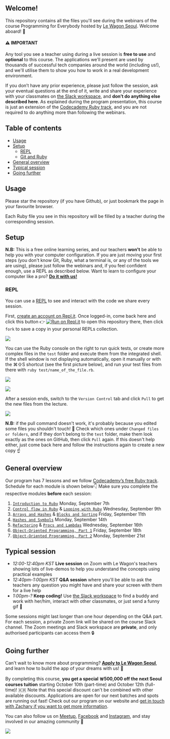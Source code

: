 ## Welcome!

This repository contains all the files you'll see during the webinars of the course Programming for Everybody hosted by [Le Wagon Seoul](https://www.lewagon.com/seoul). Welcome aboard! 🎉

#### ⚠️ IMPORTANT

Any tool you see a teacher using during a live session is **free to use** and **optional** to this course. The applications we'll present are used by thousands of successful tech companies around the world (including us!), and we'll utilise them to show you how to work in a real development environment.

If you don’t have any prior experience, please just follow the session, ask your eventual questions at the end of it, write and share your experience with your classmates on [the Slack workspace](https://le-wagon-seoul.slack.com), and **don’t do anything else described here**. As explained during the program presentation, this course is just an extension of the [Codecademy Ruby track](https://www.codecademy.com/learn/learn-ruby), and you are not required to do anything more than following the webinars.

## Table of contents

- [Usage](#usage)
- [Setup](#setup)
  - [REPL](#repl)
  - [Git and Ruby](#git-and-ruby)
- [General overview](#general-overview)
- [Typical session](#typical-session)
- [Going further](#going-further)

## Usage

Please star the repository (if you have Github), or just bookmark the page in your favourite browser.

Each Ruby file you see in this repository will be filled by a teacher during the corresponding session.

## Setup

**N.B:** This is a free online learning series, and our teachers **won't** be able to help you with your computer configuration. If you are just moving your first steps (you don't know Git, Ruby, what a terminal is, or any of the tools we are using), please just follow the webinars and, if you feel confident enough, use a REPL as described below. Want to learn to configure your computer like a pro? **[Do it with us!](#going-further)**

### REPL

You can use a [REPL](https://en.wikipedia.org/wiki/Read%E2%80%93eval%E2%80%93print_loop) to see and interact with the code we share every session.

First, [create an account on Repl.it](https://repl.it/signup). Once logged-in, come back here and click this button 👉 [![Run on Repl.it](https://repl.it/badge/github/zacharygian/programming4everybody)](https://repl.it/@lewagonseoul/programming4everybody) to open this repository there, then click `fork` to save a copy in your personal REPLs collection.

![](https://github.com/lewagonseoul/programming4everybody/raw/master/images/repl1.png)

You can use the Ruby console on the right to run quick tests, or create more complex files in the `test` folder and execute them from the integrated shell.
If the shell window is not displaying automatically, open it manually or with the ⌘⇧S shortcut (see the first picture below), and run your test files from there with `ruby test/name_of_the_file.rb`.

![](https://github.com/lewagonseoul/programming4everybody/raw/master/images/repl2.png)

![](https://github.com/lewagonseoul/programming4everybody/raw/master/images/repl3.png)

After a session ends, switch to the `Version Control` tab and click `Pull` to get the new files from the lecture.

![](https://github.com/lewagonseoul/programming4everybody/raw/master/images/repl4.png)

**N.B:** if the pull command doesn't work, it's probably because you edited some files you shouldn't touch! 🛑 Check which ones under `Changed files or folders`, and if they don't belong to the `test` folder, make them look exactly as the ones on GitHub, then click `Pull` again. If this doesn't help either, just come back here and follow the instructions again to create a new copy ☝️


## General overview

Our program has 7 lessons and we follow [Codecademy’s free Ruby track](https://www.codecademy.com/learn/learn-ruby).
Schedule for each module is shown below👇 Make sure you complete the respective modules **before** each session:

1. [`Introduction to Ruby`](https://github.com/lewagonseoul/programming4everybody/blob/master2020/01_introduction.rb) Monday, September 7th
2. [`Control flow in Ruby`](https://github.com/lewagonseoul/programming4everybody/blob/master/02_control_flow.rb) & [`Looping with Ruby`](https://github.com/lewagonseoul/programming4everybody/blob/master/03_looping.rb) Wednesday, September 9th
3. [`Arrays and Hashes`](https://github.com/lewagonseoul/programming4everybody/blob/master/04_arrays_and_hashes.rb) & [`Blocks and Sorting`](https://github.com/lewagonseoul/programming4everybody/blob/master/05_methods_and_blocks.rb) Friday, September 11th
4. [`Hashes and Symbols`](https://github.com/lewagonseoul/programming4everybody/blob/master/06_hashes_and_symbols.rb) Monday, September 14th
5. [`Refactoring`](https://github.com/lewagonseoul/programming4everybody/blob/master/07_refactoring.rb) & [`Procs and Lambdas`](https://github.com/lewagonseoul/programming4everybody/blob/master/08_procs_and_lambdas.rb) Wednesday, September 16th
6. [`Object-Oriented Programming, Part 1`](https://github.com/lewagonseoul/programming4everybody/blob/master/09_oop.rb) Friday, September 18th
7. [`Object-Oriented Programming, Part 2`](https://github.com/lewagonseoul/programming4everybody/blob/master/10_oop.rb) Monday, September 21st

## Typical session

- _12:00-12:40pm KST_ **Live session** on Zoom with Le Wagon's teachers showing lots of live-demos to help you understand the concepts using practical examples
- _12:40pm-1:00pm KST_ **Q&A session** where you'll be able to ask the teachers any question you might have and share your screen with them for a live help
- _1:00pm-?_ **Keep coding!** Use [the Slack workspace](https://le-wagon-seoul.slack.com) to find a buddy and work with her/him, interact with other classmates, or just send a funny gif 🙈

Some sessions might last longer than one hour depending on the Q&A part.
For each session, a private Zoom link will be shared on the course Slack channel. The Zoom meetings and Slack workspace are **private**, and only authorised participants can access them 🔒

## Going further

Can't wait to know more about programming? **[Apply to Le Wagon Seoul](http://www.lewagon.com/seoul/apply)**, and learn how to build the app of your dreams with us! 🚀

By completing this course, **you get a special ￦500,000 off the next Seoul courses tuition** starting October 10th (part-time) and October 12th (full-time)! 🇰🇷
 Note that this special discount can't be combined with other available discounts.
Applications are open for our next batches and spots are running out fast! Check out our program on our website and [get in touch with Zachary if you want to get more information](https://lew.ag/zachary).

You can also follow us on [Meetup](https://www.meetup.com/Le-Wagon-Seoul), [Facebook](https://www.facebook.com/lewagonseoul) and [Instagram](https://www.instagram.com/lewagonkorea), and stay involved in our amazing community 🤩

![](https://github.com/lewagonseoul/programming4everybody/raw/master/images/seoul.jpg)
